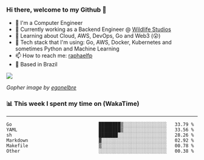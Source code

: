 ### Hi there, welcome to my Github 👋

- 📖 I'm a Computer Engineer
- 🔭 Currently working as a Backend Engineer @ [Wildlife Studios](https://wildlifestudios.com/)
- 🌱 Learning about Cloud, AWS, DevOps, Go and Web3 (😲)
- 🚀 Tech stack that I'm using: Go, AWS, Docker, Kubernetes and sometimes Python and Machine Learning
- 📫 How to reach me: [raphaelfp](https://linkedin.com/in/raphaelfp)
- 🏡 Based in Brazil

![](https://github.com/raphaelfp/gophers/blob/master/.thumb/animation/morning-coffee-3x.gif)

*Gopher image by [egonelbre](https://github.com/egonelbre/)*

### 📊 This week I spent my time on (WakaTime)

---

<!--START_SECTION:waka-->

```text
Go                                ████████▒░░░░░░░░░░░░░░░░   33.79 %
YAML                              ████████▒░░░░░░░░░░░░░░░░   33.56 %
sh                                ███████░░░░░░░░░░░░░░░░░░   28.26 %
Markdown                          ▓░░░░░░░░░░░░░░░░░░░░░░░░   02.92 %
Makefile                          ▒░░░░░░░░░░░░░░░░░░░░░░░░   00.78 %
Other                             ░░░░░░░░░░░░░░░░░░░░░░░░░   00.38 %
```

<!--END_SECTION:waka-->

